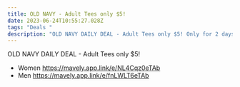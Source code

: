 ```yaml
---
title: OLD NAVY - Adult Tees only $5!
date: 2023-06-24T10:55:27.028Z
tags: "Deals "
description: "OLD NAVY DAILY DEAL - Adult Tees only $5! Only for 2 days "
---
```

OLD NAVY DAILY DEAL - Adult Tees only $5! 

* Women https://mavely.app.link/e/NL4Cqz0eTAb
* Men https://mavely.app.link/e/fnLWLT6eTAb